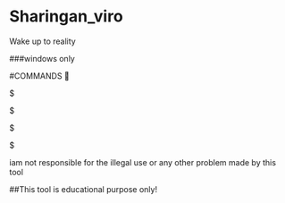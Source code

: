 # Sharingan_viro
Wake up to reality



###windows only


#COMMANDS 🙂

$

$

$


$



iam not responsible for the illegal use or any other problem made by this tool


##This tool is educational purpose only! 
